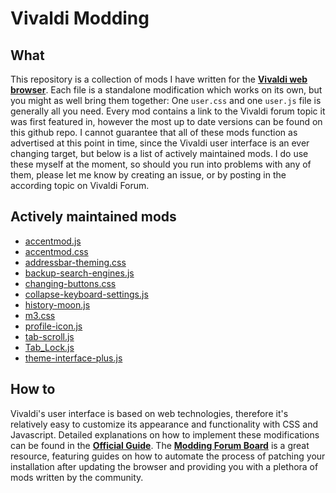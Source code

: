 # Vivaldi Modding

## What

This repository is a collection of mods I have written for the
[**Vivaldi web browser**][1]. Each file is a standalone modification which works
on its own, but you might as well bring them together: One `user.css` and one
`user.js` file is generally all you need. Every mod contains a link to the
Vivaldi forum topic it was first featured in, however the most up to date
versions can be found on this github repo. I cannot guarantee that all of these
mods function as advertised at this point in time, since the Vivaldi user
interface is an ever changing target, but below is a list of actively maintained
mods. I do use these myself at the moment, so should you run into problems with
any of them, please let me know by creating an issue, or by posting in the
according topic on Vivaldi Forum.

## Actively maintained mods

* [accentmod.js](accentmod.js)
* [accentmod.css](accentmod.css)
* [addressbar-theming.css](addressbar-theming.css)
* [backup-search-engines.js](backup-searchengines.js)
* [changing-buttons.css](changing-buttons.css)
* [collapse-keyboard-settings.js](collapse-keyboard-settings.js)
* [history-moon.js](history-moon.js)
* [m3.css](m3.css)
* [profile-icon.js](profile-icon.js)
* [tab-scroll.js](tab-scroll.js)
* [Tab_Lock.js](Tab_Lock.js)
* [theme-interface-plus.js](theme-interface-plus.js)

## How to

Vivaldi's user interface is based on web technologies, therefore it's relatively
easy to customize its appearance and functionality with CSS and Javascript.
Detailed explanations on how to implement these modifications can be found in
the [**Official Guide**][2]. The [**Modding Forum Board**][3] is a great
resource, featuring guides on how to automate the process of patching your
installation after updating the browser and providing you with a plethora of
mods written by the community.

[1]: https://vivaldi.com/
[2]: https://forum.vivaldi.net/topic/10549/modding-vivaldi/
[3]: https://forum.vivaldi.net/category/52/modifications/

